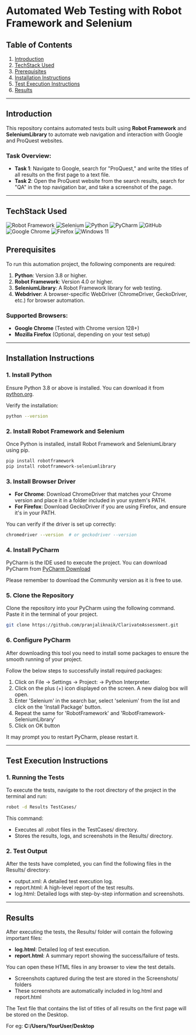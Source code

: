 # Automated Web Testing with Robot Framework and Selenium

## Table of Contents
1. [Introduction](#introduction)
2. [TechStack Used](#techstack-used)
3. [Prerequisites](#prerequisites)
4. [Installation Instructions](#installation-instructions)
5. [Test Execution Instructions](#test-execution-instructions)
6. [Results](#results)

---

## Introduction
This repository contains automated tests built using **Robot Framework** and **SeleniumLibrary** to automate web navigation and interaction with Google and ProQuest websites.

### Task Overview:
- **Task 1**: Navigate to Google, search for "ProQuest," and write the titles of all results on the first page to a text file.
- **Task 2**: Open the ProQuest website from the search results, search for "QA" in the top navigation bar, and take a screenshot of the page.

---
## TechStack Used

![Robot Framework](https://img.shields.io/badge/robot%20framework-000000?style=for-the-badge&logo=robot-framework&logoColor=white) ![Selenium](https://img.shields.io/badge/-selenium-%43B02A?style=for-the-badge&logo=selenium&logoColor=white) ![Python](https://img.shields.io/badge/python-3670A0?style=for-the-badge&logo=python&logoColor=ffdd54) ![PyCharm](https://img.shields.io/badge/pycharm-143?style=for-the-badge&logo=pycharm&logoColor=black&color=black&labelColor=green) ![GitHub](https://img.shields.io/badge/github-%23121011.svg?style=for-the-badge&logo=github&logoColor=white) ![Google Chrome](https://img.shields.io/badge/Google%20Chrome-4285F4?style=for-the-badge&logo=GoogleChrome&logoColor=white) ![Firefox](https://img.shields.io/badge/Firefox-FF7139?style=for-the-badge&logo=Firefox-Browser&logoColor=white) ![Windows 11](https://img.shields.io/badge/Windows%2011-%230079d5.svg?style=for-the-badge&logo=Windows%2011&logoColor=white)


## Prerequisites
To run this automation project, the following components are required:
1. **Python**: Version 3.8 or higher.
2. **Robot Framework**: Version 4.0 or higher.
3. **SeleniumLibrary**: A Robot Framework library for web testing.
4. **Webdriver**: A browser-specific WebDriver (ChromeDriver, GeckoDriver, etc.) for browser automation.

### Supported Browsers:
- **Google Chrome** (Tested with Chrome version 128+)
- **Mozilla Firefox** (Optional, depending on your test setup)

---

## Installation Instructions

### 1. Install Python
Ensure Python 3.8 or above is installed. You can download it from [python.org](https://www.python.org/downloads/).

Verify the installation:
```bash
python --version
```

### 2. Install Robot Framework and Selenium
Once Python is installed, install Robot Framework and SeleniumLibrary using pip.
```bash
pip install robotframework
pip install robotframework-seleniumlibrary
```

### 3. Install Browser Driver

- **For Chrome**: Download ChromeDriver that matches your Chrome version and place it in a folder included in your system's PATH.
- **For Firefox**: Download GeckoDriver if you are using Firefox, and ensure it's in your PATH.

You can verify if the driver is set up correctly:
```bash
chromedriver --version  # or geckodriver --version
```

### 4. Install PyCharm

PyCharm is the IDE used to execute the project. You can download PyCharm from [PyCharm Download](https://www.jetbrains.com/pycharm/download/)

Please remember to download the Community version as it is free to use.

### 5. Clone the Repository
Clone the repository into your PyCharm using the following command. Paste it in the terminal of your project. 

```bash
git clone https://github.com/pranjaliknaik/ClarivateAssessment.git
```

### 6. Configure PyCharm 
After downloading this tool you need to install some packages to ensure the smooth running of your project.

Follow the below steps to successfully install required packages:

1. Click on File -> Settings -> Project:<YourProjectName> -> Python Interpreter.
2. Click on the plus (+) icon displayed on the screen. A new dialog box will open.
3. Enter 'Selenium' in the search bar, select 'selenium' from the list and click on the 'Install Package' button.
4. Repeat the same for 'RobotFramework' and 'RobotFramework-SeleniumLibrary' 
5. Click on OK button

It may prompt you to restart PyCharm, please restart it.


---

## Test Execution Instructions

### 1. Running the Tests

To execute the tests, navigate to the root directory of the project in the terminal and run:

```bash
robot -d Results TestCases/
```

This command:
- Executes all .robot files in the TestCases/ directory.
- Stores the results, logs, and screenshots in the Results/ directory.

### 2. Test Output
After the tests have completed, you can find the following files in the Results/ directory:

- output.xml: A detailed test execution log.
- report.html: A high-level report of the test results.
- log.html: Detailed logs with step-by-step information and screenshots.

---

## Results
After executing the tests, the Results/ folder will contain the following important files:

- **log.html**: Detailed log of test execution.
- **report.html**: A summary report showing the success/failure of tests.

You can open these HTML files in any browser to view the test details.

- Screenshots captured during the test are stored in the Screenshots/ folders
- These screenshots are automatically included in log.html and report.html

The Text file that contains the list of titles of all results on the first page will be stored 
on the Desktop. 

For eg: **C:/Users/YourUser/Desktop**

